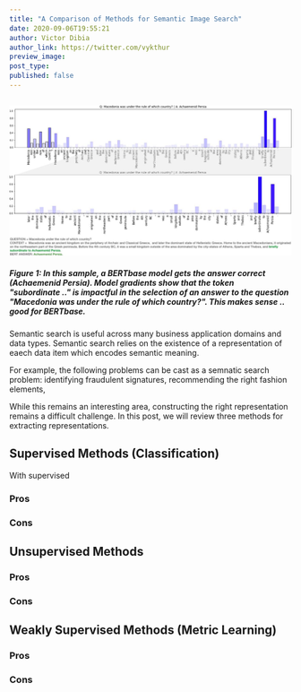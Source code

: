 ```yaml
---
title: "A Comparison of Methods for Semantic Image Search"
date: 2020-09-06T19:55:21
author: Victor Dibia
author_link: https://twitter.com/vykthur
preview_image:
post_type:
published: false
---
```


```Given a question and a passage, the task of Question Answering (QA) focuses on identifying the exact span within the passage that answers the question.

```

![](/images/hugo/explanation-1592852095.jpg)

##### Figure 1: In this sample, a BERTbase model gets the answer correct (Achaemenid Persia). Model gradients show that the token "subordinate .." is impactful in the selection of an answer to the question "Macedonia was under the rule of which country?". This makes sense .. good for BERTbase.

Semantic search is useful across many business application domains and data types.
Semantic search relies on the existence of a representation of eaech data item which encodes semantic meaning.

For example, the following problems can be cast as a semnatic search problem: identifying fraudulent signatures, recommending the right fashion elements,

While this remains an interesting area, constructing the right representation remains a difficult challenge. In this post, we will review three methods for extracting representations.

## Supervised Methods (Classification)

With supervised

### Pros

### Cons

## Unsupervised Methods

### Pros

### Cons

## Weakly Supervised Methods (Metric Learning)

### Pros

### Cons
